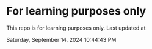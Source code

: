 # For learning purposes only
This repo is for learning purposes only.
Last updated at

Saturday, September 14, 2024 10:44:43 PM

